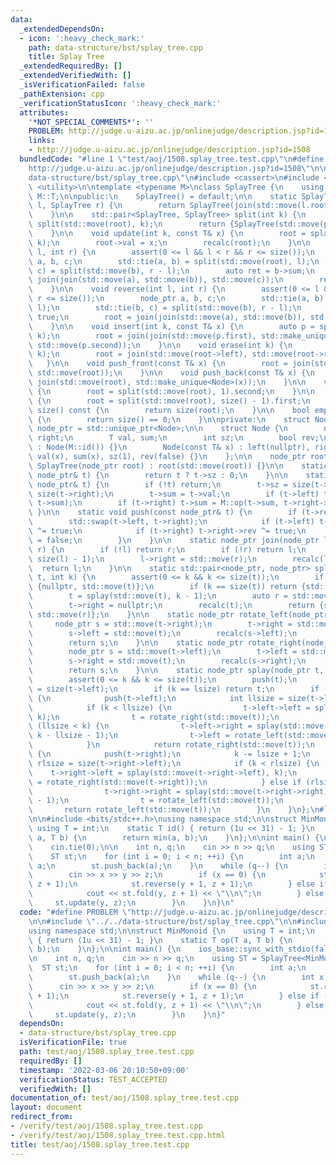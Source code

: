 ```yaml
---
data:
  _extendedDependsOn:
  - icon: ':heavy_check_mark:'
    path: data-structure/bst/splay_tree.cpp
    title: Splay Tree
  _extendedRequiredBy: []
  _extendedVerifiedWith: []
  _isVerificationFailed: false
  _pathExtension: cpp
  _verificationStatusIcon: ':heavy_check_mark:'
  attributes:
    '*NOT_SPECIAL_COMMENTS*': ''
    PROBLEM: http://judge.u-aizu.ac.jp/onlinejudge/description.jsp?id=1508
    links:
    - http://judge.u-aizu.ac.jp/onlinejudge/description.jsp?id=1508
  bundledCode: "#line 1 \"test/aoj/1508.splay_tree.test.cpp\"\n#define PROBLEM \"\
    http://judge.u-aizu.ac.jp/onlinejudge/description.jsp?id=1508\"\n\n#line 2 \"\
    data-structure/bst/splay_tree.cpp\"\n#include <cassert>\n#include <memory>\n#include\
    \ <utility>\n\ntemplate <typename M>\nclass SplayTree {\n    using T = typename\
    \ M::T;\n\npublic:\n    SplayTree() = default;\n\n    static SplayTree join(SplayTree\
    \ l, SplayTree r) {\n        return SplayTree(join(std::move(l.root), std::move(r.root)));\n\
    \    }\n\n    std::pair<SplayTree, SplayTree> split(int k) {\n        auto p =\
    \ split(std::move(root), k);\n        return {SplayTree(std::move(p.first)), SplayTree(std::move(p.second))};\n\
    \    }\n\n    void update(int k, const T& x) {\n        root = splay(std::move(root),\
    \ k);\n        root->val = x;\n        recalc(root);\n    }\n\n    T fold(int\
    \ l, int r) {\n        assert(0 <= l && l < r && r <= size());\n        node_ptr\
    \ a, b, c;\n        std::tie(a, b) = split(std::move(root), l);\n        std::tie(b,\
    \ c) = split(std::move(b), r - l);\n        auto ret = b->sum;\n        root =\
    \ join(join(std::move(a), std::move(b)), std::move(c));\n        return ret;\n\
    \    }\n\n    void reverse(int l, int r) {\n        assert(0 <= l && l < r &&\
    \ r <= size());\n        node_ptr a, b, c;\n        std::tie(a, b) = split(std::move(root),\
    \ l);\n        std::tie(b, c) = split(std::move(b), r - l);\n        b->rev ^=\
    \ true;\n        root = join(join(std::move(a), std::move(b)), std::move(c));\n\
    \    }\n\n    void insert(int k, const T& x) {\n        auto p = split(std::move(root),\
    \ k);\n        root = join(join(std::move(p.first), std::make_unique<Node>(x)),\
    \ std::move(p.second));\n    }\n\n    void erase(int k) {\n        root = splay(std::move(root),\
    \ k);\n        root = join(std::move(root->left), std::move(root->right));\n \
    \   }\n\n    void push_front(const T& x) {\n        root = join(std::make_unique<Node>(x),\
    \ std::move(root));\n    }\n\n    void push_back(const T& x) {\n        root =\
    \ join(std::move(root), std::make_unique<Node>(x));\n    }\n\n    void pop_front()\
    \ {\n        root = split(std::move(root), 1).second;\n    }\n\n    void pop_back()\
    \ {\n        root = split(std::move(root), size() - 1).first;\n    }\n\n    int\
    \ size() const {\n        return size(root);\n    }\n\n    bool empty() const\
    \ {\n        return size() == 0;\n    }\n\nprivate:\n    struct Node;\n    using\
    \ node_ptr = std::unique_ptr<Node>;\n\n    struct Node {\n        node_ptr left,\
    \ right;\n        T val, sum;\n        int sz;\n        bool rev;\n\n        Node()\
    \ : Node(M::id()) {}\n        Node(const T& x) : left(nullptr), right(nullptr),\
    \ val(x), sum(x), sz(1), rev(false) {}\n    };\n\n    node_ptr root;\n\n    explicit\
    \ SplayTree(node_ptr root) : root(std::move(root)) {}\n\n    static int size(const\
    \ node_ptr& t) {\n        return t ? t->sz : 0;\n    }\n\n    static void recalc(const\
    \ node_ptr& t) {\n        if (!t) return;\n        t->sz = size(t->left) + 1 +\
    \ size(t->right);\n        t->sum = t->val;\n        if (t->left) t->sum = M::op(t->left->sum,\
    \ t->sum);\n        if (t->right) t->sum = M::op(t->sum, t->right->sum);\n   \
    \ }\n\n    static void push(const node_ptr& t) {\n        if (t->rev) {\n    \
    \        std::swap(t->left, t->right);\n            if (t->left) t->left->rev\
    \ ^= true;\n            if (t->right) t->right->rev ^= true;\n            t->rev\
    \ = false;\n        }\n    }\n\n    static node_ptr join(node_ptr l, node_ptr\
    \ r) {\n        if (!l) return r;\n        if (!r) return l;\n        l = splay(std::move(l),\
    \ size(l) - 1);\n        l->right = std::move(r);\n        recalc(l);\n      \
    \  return l;\n    }\n\n    static std::pair<node_ptr, node_ptr> split(node_ptr\
    \ t, int k) {\n        assert(0 <= k && k <= size(t));\n        if (k == 0) return\
    \ {nullptr, std::move(t)};\n        if (k == size(t)) return {std::move(t), nullptr};\n\
    \        t = splay(std::move(t), k - 1);\n        auto r = std::move(t->right);\n\
    \        t->right = nullptr;\n        recalc(t);\n        return {std::move(t),\
    \ std::move(r)};\n    }\n\n    static node_ptr rotate_left(node_ptr t) {\n   \
    \     node_ptr s = std::move(t->right);\n        t->right = std::move(s->left);\n\
    \        s->left = std::move(t);\n        recalc(s->left);\n        recalc(s);\n\
    \        return s;\n    }\n\n    static node_ptr rotate_right(node_ptr t) {\n\
    \        node_ptr s = std::move(t->left);\n        t->left = std::move(s->right);\n\
    \        s->right = std::move(t);\n        recalc(s->right);\n        recalc(s);\n\
    \        return s;\n    }\n\n    static node_ptr splay(node_ptr t, int k) {\n\
    \        assert(0 <= k && k <= size(t));\n        push(t);\n        int lsize\
    \ = size(t->left);\n        if (k == lsize) return t;\n        if (k < lsize)\
    \ {\n            push(t->left);\n            int llsize = size(t->left->left);\n\
    \            if (k < llsize) {\n                t->left->left = splay(std::move(t->left->left),\
    \ k);\n                t = rotate_right(std::move(t));\n            } else if\
    \ (llsize < k) {\n                t->left->right = splay(std::move(t->left->right),\
    \ k - llsize - 1);\n                t->left = rotate_left(std::move(t->left));\n\
    \            }\n            return rotate_right(std::move(t));\n        } else\
    \ {\n            push(t->right);\n            k -= lsize + 1;\n            int\
    \ rlsize = size(t->right->left);\n            if (k < rlsize) {\n            \
    \    t->right->left = splay(std::move(t->right->left), k);\n                t->right\
    \ = rotate_right(std::move(t->right));\n            } else if (rlsize < k) {\n\
    \                t->right->right = splay(std::move(t->right->right), k - rlsize\
    \ - 1);\n                t = rotate_left(std::move(t));\n            }\n     \
    \       return rotate_left(std::move(t));\n        }\n    }\n};\n#line 4 \"test/aoj/1508.splay_tree.test.cpp\"\
    \n\n#include <bits/stdc++.h>\nusing namespace std;\n\nstruct MinMonoid {\n   \
    \ using T = int;\n    static T id() { return (1u << 31) - 1; }\n    static T op(T\
    \ a, T b) {\n        return min(a, b);\n    }\n};\n\nint main() {\n    ios_base::sync_with_stdio(false);\n\
    \    cin.tie(0);\n\n    int n, q;\n    cin >> n >> q;\n    using ST = SplayTree<MinMonoid>;\n\
    \    ST st;\n    for (int i = 0; i < n; ++i) {\n        int a;\n        cin >>\
    \ a;\n        st.push_back(a);\n    }\n    while (q--) {\n        int x, y, z;\n\
    \        cin >> x >> y >> z;\n        if (x == 0) {\n            st.reverse(y,\
    \ z + 1);\n            st.reverse(y + 1, z + 1);\n        } else if (x == 1) {\n\
    \            cout << st.fold(y, z + 1) << \"\\n\";\n        } else {\n       \
    \     st.update(y, z);\n        }\n    }\n}\n"
  code: "#define PROBLEM \"http://judge.u-aizu.ac.jp/onlinejudge/description.jsp?id=1508\"\
    \n\n#include \"../../data-structure/bst/splay_tree.cpp\"\n\n#include <bits/stdc++.h>\n\
    using namespace std;\n\nstruct MinMonoid {\n    using T = int;\n    static T id()\
    \ { return (1u << 31) - 1; }\n    static T op(T a, T b) {\n        return min(a,\
    \ b);\n    }\n};\n\nint main() {\n    ios_base::sync_with_stdio(false);\n    cin.tie(0);\n\
    \n    int n, q;\n    cin >> n >> q;\n    using ST = SplayTree<MinMonoid>;\n  \
    \  ST st;\n    for (int i = 0; i < n; ++i) {\n        int a;\n        cin >> a;\n\
    \        st.push_back(a);\n    }\n    while (q--) {\n        int x, y, z;\n  \
    \      cin >> x >> y >> z;\n        if (x == 0) {\n            st.reverse(y, z\
    \ + 1);\n            st.reverse(y + 1, z + 1);\n        } else if (x == 1) {\n\
    \            cout << st.fold(y, z + 1) << \"\\n\";\n        } else {\n       \
    \     st.update(y, z);\n        }\n    }\n}"
  dependsOn:
  - data-structure/bst/splay_tree.cpp
  isVerificationFile: true
  path: test/aoj/1508.splay_tree.test.cpp
  requiredBy: []
  timestamp: '2022-03-06 20:10:50+09:00'
  verificationStatus: TEST_ACCEPTED
  verifiedWith: []
documentation_of: test/aoj/1508.splay_tree.test.cpp
layout: document
redirect_from:
- /verify/test/aoj/1508.splay_tree.test.cpp
- /verify/test/aoj/1508.splay_tree.test.cpp.html
title: test/aoj/1508.splay_tree.test.cpp
---
```

